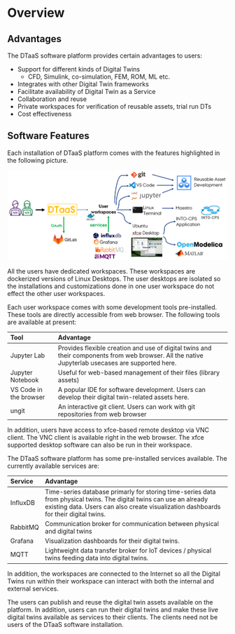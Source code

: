 # Overview

## Advantages

The DTaaS software platform provides certain advantages to users:

* Support for different kinds of Digital Twins
  * CFD, Simulink, co-simulation, FEM, ROM, ML etc.
* Integrates with other Digital Twin frameworks
* Facilitate availability of Digital Twin as a Service
* Collaboration and reuse
* Private workspaces for verification
  of reusable assets, trial run DTs
* Cost effectiveness

## Software Features

Each installation of DTaaS platform comes with
the features highlighted in the following picture.

![Features](current-status.png)

All the users have dedicated workspaces.
These workspaces are dockerized versions of Linux Desktops.
The user desktops are isolated so the installations and
customizations done in one user workspace do not effect the
other user workspaces.

Each user workspace comes with some development tools pre-installed.
These tools are directly accessible from web browser.
The following tools are available at present:

| Tool | Advantage |
|:---|:---|
| Jupyter Lab | Provides flexible creation and use of digital twins and their components from web browser. All the native Jupyterlab usecases are supported here. |
| Jupyter Notebook | Useful for web-based management of their files (library assets) |
| VS Code in the browser | A popular IDE for software development. Users can develop their digital twin-related assets here. |
| ungit | An interactive git client. Users can work with git repositories from web browser |

In addition, users have access to xfce-based remote desktop via VNC client.
The VNC client is available right in the web browser.
The xfce supported desktop software can also be run in their workspace.

The DTaaS software platform has some pre-installed services available.
The currently available services are:

| Service | Advantage |
|:---|:---|
| InfluxDB | Time-series database primarly for storing time-series data from physical twins. The digital twins can use an already existing data. Users can also create visualization dashboards for their digital twins. |
| RabbitMQ | Communication broker for communication between physical and digital twins |
| Grafana | Visualization dashboards for their digital twins. |
| MQTT | Lightweight data transfer broker for IoT devices / physical twins feeding data into digital twins. |

In addition, the workspaces are connected to the Internet so
all the Digital Twins run within their workspace can interact
with both the internal and external services.

The users can publish and reuse the digital twin assets
available on the platform. In addition, users can run their
digital twins and make these live digital twins available as
services to their clients. The clients need not be users of
the DTaaS software installation.

